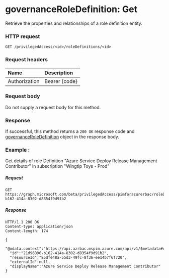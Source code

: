 # governanceRoleDefinition: Get

Retrieve the properties and relationships of a role definition entity.

### HTTP request

```http
GET /privilegedAccess/<id>/roleDefinitions/<id>
```

### Request headers
| Name      |Description|
|:----------|:----------|
| Authorization  | Bearer {code}|

### Request body
Do not supply a request body for this method.
### Response
If successful, this method returns a `200 OK` response code and [governanceRoleDefinition](../resources/governanceroledefinition.md) object in the response body.
### Example : 
Get details of role Definition "Azure Service Deploy Release Management Contributor" in subscription "Wingtip Toys - Prod"
##### Request
```http
GET https://graph.microsoft.com/beta/privilegedAccess/pimforazurerbac/roleDefinitions/21d96096-b162-414a-8302-d8354f9d91b2
```
##### Response
```http
HTTP/1.1 200 OK
Content-type: application/json
Content-length: 174

{
  "@odata.context":"https://api.azrbac.mspim.azure.com/api/v1/$metadata#roleDefinitions/$entity",
  "id":"21d96096-b162-414a-8302-d8354f9d91b2",
  "resourceId":"85dfe48a-55d3-49fc-8f36-ee14b7f6f720",
  "externalId":null,
  "displayName":"Azure Service Deploy Release Management Contributor"
}
```